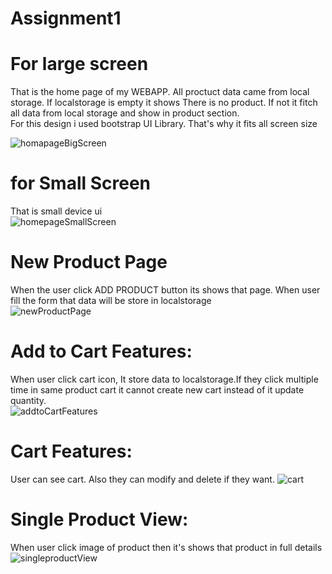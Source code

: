 # Assignment1

# For large screen
That is the home page of my WEBAPP. All proctuct data came from local storage. If localstorage is empty it shows There is no product. If not it fitch all data from local storage and show in product section.</br>
For this design i used bootstrap UI Library. That's why it fits all screen size

![homapageBigScreen](https://user-images.githubusercontent.com/58461912/102447277-e731ce00-4059-11eb-83b6-a34c3839eae9.PNG)

# for Small Screen
That is small device ui </br>
![homepageSmallScreen](https://user-images.githubusercontent.com/58461912/102447529-51e30980-405a-11eb-9a8e-86eae427e260.PNG)

# New Product Page
When the user click ADD PRODUCT button its shows that page.
When user fill the form that data will be store in localstorage </br>
![newProductPage](https://user-images.githubusercontent.com/58461912/102447646-9a9ac280-405a-11eb-809e-43ed4e18866f.PNG)
</br>
# Add to Cart Features:
When user click cart icon, It store data to localstorage.If they click multiple time in same product cart it cannot create new cart  instead of it update quantity.  </br>
![addtoCartFeatures](https://user-images.githubusercontent.com/58461912/102448047-755a8400-405b-11eb-9106-22a23e0d4346.png) </br>
# Cart Features: 
User can see cart. Also they can modify and delete if they want.
![cart](https://user-images.githubusercontent.com/58461912/102685337-21da6880-420a-11eb-8e94-7b985c25da46.PNG)
 </br>

# Single Product View:
When user click image of product then it's shows that product in full details
![singleproductView](https://user-images.githubusercontent.com/58461912/102448369-2e20c300-405c-11eb-81fa-ca54171f6e55.PNG)



